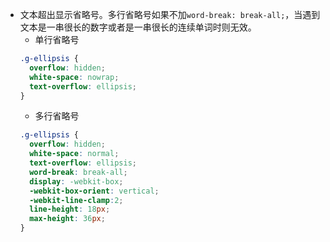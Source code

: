 * 文本超出显示省略号。多行省略号如果不加```word-break: break-all;```，当遇到文本是一串很长的数字或者是一串很长的连续单词时则无效。
    - 单行省略号
    ```css
    .g-ellipsis {
      overflow: hidden;
      white-space: nowrap;
      text-overflow: ellipsis;
    }
    ```
    - 多行省略号
    ```css
    .g-ellipsis {
      overflow: hidden;
      white-space: normal;
      text-overflow: ellipsis;
      word-break: break-all;
      display: -webkit-box;
      -webkit-box-orient: vertical;
      -webkit-line-clamp:2;
      line-height: 18px;
      max-height: 36px;
    }
    ```
